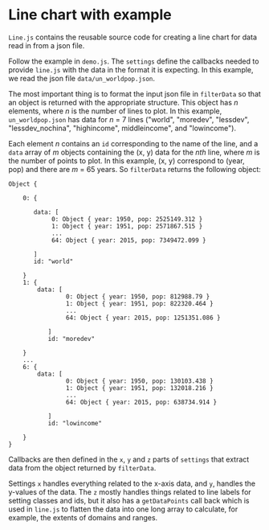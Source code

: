 # Line chart with example #

`Line.js` contains the reusable source code for creating a line chart for data read in from a json file.  

Follow the example in `demo.js`.  The `settings` define the callbacks needed to provide `line.js` with the data in the format it is expecting. In this example, we read the json file `data/un_worldpop.json`.  

The most important thing is to format the input json file in `filterData` so that an object is returned with the appropriate structure. This object has _n_ elements, where _n_ is the number of lines to plot. In this example, `un_worldpop.json` has data for _n_ = 7 lines ("world", "moredev", "lessdev", "lessdev_nochina", "highincome",  middleincome", and "lowincome").  

Each element _n_ contains an `id` corresponding to the name of the line, and a `data` array of _m_ objects containing the (x, y) data for the _nth_ line, where _m_ is the number of points to plot. In this example, (x, y) correspond to (year, pop) and there are _m_ = 65 years. So `filterData` returns the following object:  


```
Object {  
​
	0: {  
	​​
	   data: [   
	   		0: Object { year: 1950, pop: 2525149.312 }  
	   		1: Object { year: 1951, pop: 2571867.515 }  
	   		...
	   		64: Object { year: 2015, pop: 7349472.099 }  

	   ]  
	   id: "world"  
	​​
	​}  
	1: {  
		​​data: [   
		   		0: Object { year: 1950, pop: 812988.79 }  
		   		1: Object { year: 1951, pop: 822320.464 }  
		   		...  
		   		64: Object { year: 2015, pop: 1251351.086 }  

		   ]  
		   id: "moredev"  
		​​
	}  
	...
	6: {
		​​data: [ 
		   		0: Object { year: 1950, pop: 130103.438 }  
		   		1: Object { year: 1951, pop: 132018.216 }  
		   		...
		   		64: Object { year: 2015, pop: 638734.914 }  

		   ]  
		   id: "lowincome"  
		​​
	}  
}
```

Callbacks are then defined in the `x`, `y` and `z` parts of `settings` that extract data from the object returned by `filterData`.  

Settings `x` handles everything related to the x-axis data, and `y`, handles the y-values of the data. The `z` mostly handles things related to line labels for setting classes and ids, but it also has a `getDataPoints` call back which is used in `line.js` to flatten the data into one long array to calculate, for example, the extents of domains and ranges.